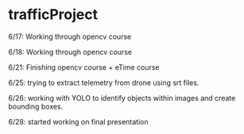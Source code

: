 # trafficProject
6/17:
Working through opencv course

6/18:
Working through opencv course

6/21:
Finishing opencv course + eTime course

6/25: 
trying to extract telemetry from drone using srt files. 

6/26:
working with YOLO to identify objects within images and create bounding boxes. 

6/28: 
started working on final presentation
